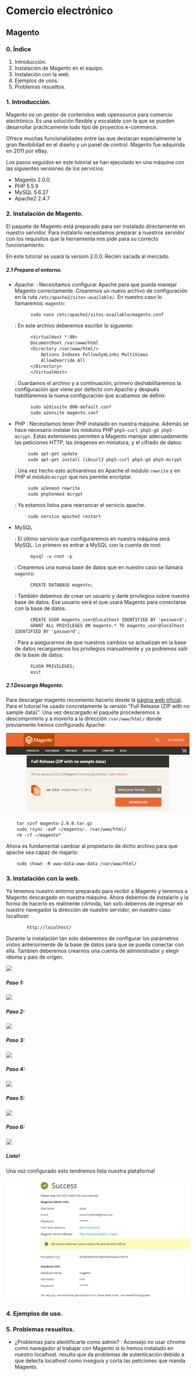 # Comercio electrónico

## Magento
### 0. Índice
1. Introducción.
2. Instalación de Magento en el equipo.
3. Instalación con la web.
4. Ejemplos de usos.
5. Problemas resueltos.

### 1. Introducción.

Magento es un gestor de contenidos web opensource para comercio electrónico. Es una solución flexible y escalable con la que se pueden desarrollar prácticamente todo tipo de proyectos e-commerce.

Ofrece muchas funcionalidades entre las que destacan especialmente la gran flexibilidad en el diseño y un panel de control.
Magento fue adquirida en 2011 por eBay.

Los pasos seguidos en este tutorial se han ejecutado en una máquina con las siguientes versiones de los servicios:

* Magento 2.0.0.
* PHP 5.5.9
* MySQL 5.6.27
* Apache2 2.4.7

### 2. Instalación de Magento.
    
El paquete de Magento está preparado para ser instalado directamente en nuestro servidor. Para instalarlo necesitamos preparar a nuestros servidor con los requisitos que la herramienta nos pide para su correcto funcionamiento.

En este tutorial se usará la version 2.0.0. Recién sacada al mercado.

##### 2.1 Prepara el entorno.
* Apache:
    : Necesitamos configurar Apache para que pueda manejar Magento correctamente. Crearemos un nuevo archivo de configuración en la ruta `/etc/apache2/sites-available/`. En nuestro caso lo llamaremos: `magento`:

            sudo nano /etc/apache2/sites-available/magento.conf
    
	: En este archivo deberemos escribir lo siguiente:
	
        	<VirtualHost *:80>
            DocumentRoot /var/www/html
            <Directory /var/www/html/>
                Options Indexes FollowSymLinks MultiViews
                AllowOverride All
            </Directory>
            </VirtualHost>
            
    : Guardamos el archivo y a continuación, primero deshabilitaremos la configuración que viene por defecto con Apache y después habilitaremos la nueva configuración que acabamos de definir:
    
            sudo a2dissite 000-default.conf
            sudo a2ensite magento.conf

*  PHP
    : Necesitamos tener PHP instalado en nuestra máquina. Además se hace necesario instalar los módulos PHP `php5-curl php5-gd php5-mcrypt`. Estas extensiones permiten a Magento manejar adecuadamente las peticiones HTTP, las imágenes en miniatura, y el cifrado de datos:

            sudo apt-get update
            sudo apt-get install libcurl3 php5-curl php5-gd php5-mcrypt
    
    : Una vez hecho esto activaremos en Apache el módulo `rewrite` y en PHP el módulo `mcrypt` que nos permite encriptar. 
    
            sudo a2enmod rewrite
            sudo php5enmod mcrypt
    : Ya estamos listos para rearrancar el servicio apache.
    
            sudo service apache2 restart

* MySQL

    :  El último servicio que configuraremos en nuestra máquina será MySQL. Lo primero es entrar a MySQL con la cuenta de root:
    
            mysql -u root -p
    : Crearemos una nueva base de datos que en nuestro caso se llamará `magento`:
    
            CREATE DATABASE magento;
    : También debemos de crear un usuario y darle privilegios sobre nuestra base de datos. Ese usuario será el que usará Magento para conectarse con la base de datos.
            
            CREATE USER magento_user@localhost IDENTIFIED BY 'password';
            GRANT ALL PRIVILEGES ON magento.* TO magento_user@localhost IDENTIFIED BY 'password';
    : Para a asegurarnos de que nuestros cambios se actualizan en la base de datos recargaremos los privilegios manualmente y ya podremos salir de la base de datos:
    
            FLUSH PRIVILEGES;
            exit
            
            
##### 2.1 Descarga Magento.

Para descargar magento recomiento hacerlo desde la [página web oficial](https://www.magentocommerce.com/download "página web oficial"). Para el tutorial he usado concretamente la versión "Full Release (ZIP with no sample data)". Una vez descargado el paquéte procederemos a descomprimirlo y a moverlo a la dirección `/var/www/html/` donde previamente hemos configurado Apache:

![](images/c11.png)

        tar xzvf magento-2.0.0.tar.gz
        sudo rsync -avP ~/magento/. /var/www/html/
        rm -rf ~/magento*
Ahora es fundamental cambiar al propietario de dicho archivo para que apache sea capaz de majarlo:

        sudo chown -R www-data:www-data /var/www/html/

### 3. Instalación con la web.

Ya tenemos nuestro entorno preparado para recibir a Magento y tenemos a Magento descargado en nuestra máquina. Ahora debemos de instalarlo y la forma de hacerlo es realmente cómoda, tan solo debemos de ingresar en nuestro navegador la dirección de nuestro servidor, en nuestro caso localhost:

            http://localhost/
Durante la instalación tan solo deberemos de configurar los parámetros vistos anteriormente de la base de datos para que se pueda conectar con ella. Tambien deberemos crearnos una cuenta de administrador y elegir idioma y país de origen.

![][1]
##### Paso 1:
![][2]
##### Paso 2:
![][3]
##### Paso 3:
![][4]
##### Paso 4:
![][5]
##### Paso 5:
![][6]
##### Paso 6:
![][7]

[1]: images/c3.png
[2]: images/c1.png
[3]: images/c2.png
[4]: images/c4.png
[5]: images/c5.png
[6]: images/c6.png
[7]: images/c8.png

##### Listo!
Una vez configurado esto tendremos lista nuestra plataforma!

![](images/c9.png)

### 4. Ejemplos de uso.


### 5. Problemas resueltos.
* ¿Problemas para atentificarte como admin?
    : Aconsejo no usar chrome como navegador al trabajar con Magento si lo hemos instalado en nuestro localhost. resulta que da problemas de autenticación debido a que detecta localhost como insegura y corta las peticiones que manda Magento.
